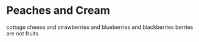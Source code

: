 # Peaches and Cream

cottage cheese
and strawberries
and blueberries
and blackberries
berries are not fruits
